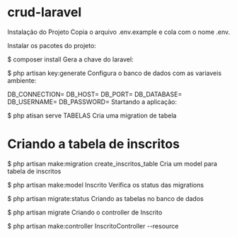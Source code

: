 # crud-laravel
Instalação do Projeto
Copia o arquivo .env.example e cola com o nome .env.

Instalar os pacotes do projeto:

$ composer install
Gera a chave do laravel:

$ php artisan key:generate
Configura o banco de dados com as variaveis ambiente:

DB_CONNECTION=
DB_HOST=
DB_PORT=
DB_DATABASE=
DB_USERNAME=
DB_PASSWORD=
Startando a aplicação:

$ php atisan serve
TABELAS
Cria uma migration de tabela 

# Criando a tabela de inscritos
$ php artisan make:migration create_inscritos_table
Cria um model para tabela de inscritos

$ php artisan make:model Inscrito
Verifica os status das migrations

$ php artisan migrate:status
Criando as tabelas no banco de dados

$ php artisan migrate
Criando o controller de Inscrito

$ php artisan make:controller InscritoController --resource

